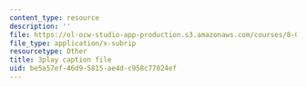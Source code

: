```yaml
---
content_type: resource
description: ''
file: https://ol-ocw-studio-app-production.s3.amazonaws.com/courses/8-01sc-classical-mechanics-fall-2016/be5a57ef46d95815ae4dc958c77024ef_X9K8LT7SCZ0.vtt
file_type: application/x-subrip
resourcetype: Other
title: 3play caption file
uid: be5a57ef-46d9-5815-ae4d-c958c77024ef
---
```

